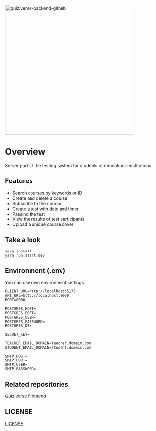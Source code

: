 <img src="https://i.ibb.co/vXyRLvv/quiziverse-backend-github.png" alt="quiziverse-backend-github" border="0" width="420px">

<h1>Overview</h1>

Server part of the testing system for students of educational institutions

<h2>Features</h2>

- Search courses by keywords or ID
- Create and delete a course
- Subscribe to the course
- Create a test with date and timer
- Passing the test
- View the results of test participants
- Upload a unique course cover

<h2>Take a look</h2>

```
yarn install
yarn run start:dev
```

<h2>Environment (.env)</h2>

You can use own environment settings

```env
CLIENT_URL=http://localhost:5173
API_URL=http://localhost:8000
PORT=8000

POSTGRES_HOST=
POSTGRES_PORT=
POSTGRES_USER=
POSTGRES_PASSWORD=
POSTGRES_DB=

SECRET_KEY=

TEACHER_EMAIL_DOMAIN=teacher.domain.com
STUDENT_EMAIL_DOMAIN=student.domain.com

SMTP_HOST=
SMTP_PORT=
SMTP_USER=
SMTP_PASSWORD=
```

<h2>Related repositories</h2>

[Quiziverse Frontend](https://github.com/kirillcodes/quiziverse)

<h2>LICENSE</h2>

[LICENSE](https://github.com/kirillcodes/quiziverse-backend?tab=MIT-1-ov-file#)
